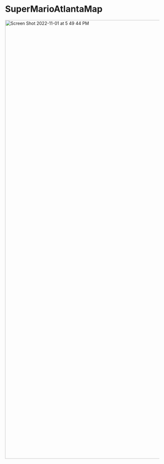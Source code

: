 # SuperMarioAtlantaMap
<img width="1428" alt="Screen Shot 2022-11-01 at 5 49 44 PM" src="https://user-images.githubusercontent.com/116837429/199348407-6bc7c4ef-929c-40a2-bf67-1a59bbb50b22.png">
